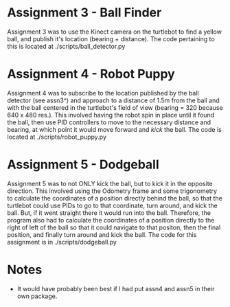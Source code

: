 # Assignment 3 - Ball Finder

Assignment 3 was to use the Kinect camera on the turtlebot to find a yellow ball, and publish it's location (bearing + distance). The code pertaining to this is located at ./scripts/ball_detector.py

# Assignment 4 - Robot Puppy

Assignment 4 was to subscribe to the location published by the ball detector (see assn3^) and approach to a distance of 1.5m from the ball and with the ball centered in the turtlebot's field of view (bearing = 320 because 640 x 480 res.). This involved having the robot spin in place until it found the ball, then use PID controllers to move to the necessary distance and bearing, at which point it would move forward and _kick_ the ball. The code is located at ./scripts/robot_puppy.py

# Assignment 5 - Dodgeball

Assignment 5 was to not ONLY kick the ball, but to kick it in the opposite direction. This involved using the Odometry frame and some trigonometry to calculate the coordinates of a position directly behind the ball, so that the turtlebot could use PIDs to go to that coordinate, turn around, and kick the ball. But, if it went straight there it would run into the ball. Therefore, the program also had to calculate the coordinates of a position directly to the right of left of the ball so that it could navigate to that positon, then the final position, and finally turn around and kick the ball. The code for this assignment is in ./scripts/dodgeball.py

# Notes

* It would have probably been best if I had put assn4 and assn5 in their own package.
